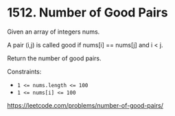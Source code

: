 # 1512. Number of Good Pairs

Given an array of integers nums.

A pair (i,j) is called good if nums[i] == nums[j] and i < j.

Return the number of good pairs.

Constraints:

* `1 <= nums.length <= 100`
* `1 <= nums[i] <= 100`

<https://leetcode.com/problems/number-of-good-pairs/>
